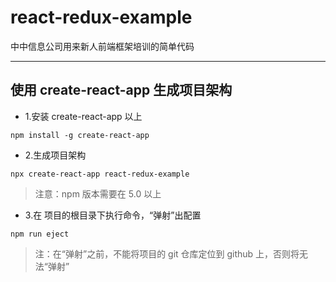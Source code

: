 # react-redux-example 
中中信息公司用来新人前端框架培训的简单代码

---
## 使用 create-react-app 生成项目架构
- 1.安装 create-react-app 以上
```shell
npm install -g create-react-app
```
- 2.生成项目架构

```shell
npx create-react-app react-redux-example 
```
> 注意：npm 版本需要在 5.0 以上

- 3.在 项目的根目录下执行命令，“弹射”出配置
```shell
npm run eject
```
> 注：在“弹射”之前，不能将项目的 git 仓库定位到 github 上，否则将无法“弹射”